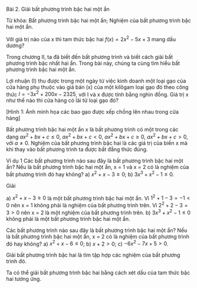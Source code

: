 Bài 2. Giải bất phương trình bậc hai một ẩn

Từ khóa: Bất phương trình bậc hai một ẩn; Nghiệm của bất phương trình bậc hai một ẩn.

Với giá trị nào của x thì tam thức bậc hai $f(x) = 2x^2 - 5x + 3$ mang dấu dương?

Trong chương II, ta đã biết đến bất phương trình và biết cách giải bất phương trình bậc nhất hai ẩn. Trong bài này, chúng ta cùng tìm hiểu bất phương trình bậc hai một ẩn.

Lợi nhuận (I) thu được trong một ngày từ việc kinh doanh một loại gạo của cửa hàng phụ thuộc vào giá bán (x) của một kilôgam loại gạo đó theo công thức $I = -3x^2 + 200x - 2325$, với I và x được tính bằng nghìn đồng. Giá trị x như thế nào thì cửa hàng có lãi từ loại gạo đó?

[Hình 1: Ảnh minh họa các bao gạo được xếp chồng lên nhau trong cửa hàng]

Bất phương trình bậc hai một ẩn x là bất phương trình có một trong các dạng
$ax^2 + bx + c \leq 0$, $ax^2 + bx + c < 0$, $ax^2 + bx + c \geq 0$, $ax^2 + bx + c > 0$,
với $a \neq 0$.
Nghiệm của bất phương trình bậc hai là các giá trị của biến x mà khi thay vào bất phương trình ta được bất đẳng thức đúng.

Ví dụ 1
Các bất phương trình nào sau đây là bất phương trình bậc hai một ẩn? Nếu là bất phương trình bậc hai một ẩn, x = 1 và x = 2 có là nghiệm của bất phương trình đó hay không?
a) $x^2 + x - 3 \geq 0$;         b) $3x^3 + x^2 - 1 \leq 0$.

Giải

a) $x^2 + x - 3 \geq 0$ là một bất phương trình bậc hai một ẩn.
Vì $1^2 + 1 - 3 = -1 < 0$ nên x = 1 không phải là nghiệm của bất phương trình trên.
Vì $2^2 + 2 - 3 = 3 > 0$ nên x = 2 là một nghiệm của bất phương trình trên.
b) $3x^3 + x^2 - 1 \leq 0$ không phải là một bất phương trình bậc hai một ẩn.

Các bất phương trình nào sau đây là bất phương trình bậc hai một ẩn? Nếu là bất phương trình bậc hai một ẩn, x = 2 có là nghiệm của bất phương trình đó hay không?
a) $x^2 + x - 6 \leq 0$;         b) $x + 2 > 0$;         c) $-6x^2 - 7x + 5 > 0$.

Giải bất phương trình bậc hai là tìm tập hợp các nghiệm của bất phương trình đó.

Ta có thể giải bất phương trình bậc hai bằng cách xét dấu của tam thức bậc hai tương ứng.
